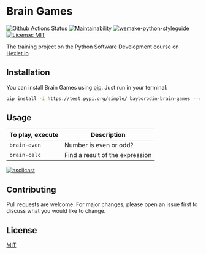 # Brain Games
[![Github Actions Status](https://github.com/bayborodin/python-project-lvl1/workflows/Python%20CI/badge.svg)](https://github.com/bayborodin/python-project-lvl1/actions)
[![Maintainability](https://api.codeclimate.com/v1/badges/a4bb2bcb4ba0d791eb18/maintainability)](https://codeclimate.com/github/bayborodin/python-project-lvl1/maintainability)
[![wemake-python-styleguide](https://img.shields.io/badge/style-wemake-000000.svg)](https://github.com/wemake-services/wemake-python-styleguide)
[![License: MIT](https://img.shields.io/badge/License-MIT-yellow.svg)](https://opensource.org/licenses/MIT)

The training project on the Python Software Development course on [Hexlet.io](https://ru.hexlet.io/professions/python/projects/49)

## Installation
You can install Brain Games using [pip](https://pip.pypa.io/en/stable/). Just run in your terminal:
```bash
pip install -i https://test.pypi.org/simple/ bayborodin-brain-games --extra-index-url https://pypi.org/simple
```

## Usage
| To play, execute    | Description |
| -----------------   | ----------- |
| ```brain-even```    | Number is even or odd? |
| ```brain-calc```    | Find a result of the expression |

[![asciicast](https://asciinema.org/a/358601.svg)](https://asciinema.org/a/358601)

## Contributing
Pull requests are welcome. For major changes, please open an issue first to discuss what you would like to change.


## License
[MIT](https://choosealicense.com/licenses/mit/)
